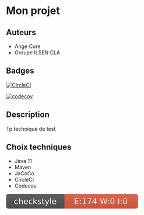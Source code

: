# Mon projet

## Auteurs

* Ange Cure
* Groupe ILSEN CLA

## Badges

[![CircleCI](https://circleci.com/gh/Ange-Cure/ceri-m1-techniques-de-test.svg?style=shield)](https://circleci.com/gh/Ange-Cure/ceri-m1-techniques-de-test)

[![codecov](https://codecov.io/gh/Ange-Cure/ceri-m1-techniques-de-test/graph/badge.svg?token=EFJ973KDRB)](https://codecov.io/gh/Ange-Cure/ceri-m1-techniques-de-test)

## Description

Tp technique de test

## Choix techniques

* Java 11
* Maven
* JaCoCo
* CircleCI
* Codecov

![Badge](badge/checkstyle-result.svg)
